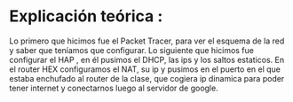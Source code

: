 # Explicación teórica :
Lo primero que hicimos fue el Packet Tracer, para ver el esquema de la red y saber que teníamos que configurar. Lo siguiente que hicimos fue configurar el HAP , en él pusimos el DHCP, las ips y los saltos estaticos. En el router HEX configuramos el NAT, su ip y pusimos en el puerto en el que estaba enchufado al router de la clase, que cogiera ip dinamica para poder tener internet y conectarnos luego al servidor de google.
